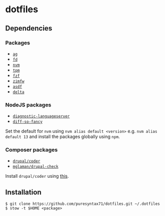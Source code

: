 # dotfiles

## Dependencies

### Packages

* [`ag`](https://github.com/ggreer/the_silver_searcher)
* [`fd`](https://github.com/sharkdp/fd)
* [`nvm`](https://github.com/nvm-sh/nvm)
* [`tpm`](https://github.com/tmux-plugins/tpm)
* [`fzf`](https://github.com/junegunn/fzf)
* [`zimfw`](https://github.com/zimfw/zimfw)
* [`asdf`](https://github.com/asdf-vm/asdf)
* [`delta`](https://github.com/dandavison/delta)

### NodeJS packages

* [`diagnostic-languageserver`](https://github.com/iamcco/diagnostic-languageserver)
* [`diff-so-fancy`](https://github.com/so-fancy/diff-so-fancy)

Set the default for `nvm` using `nvm alias default <version>` e.g. `nvm alias default 13` and install the packages globally using `npm`.

### Composer packages

* [`drupal/coder`](https://www.drupal.org/project/coder)
* [`mglaman/drupal-check`](https://github.com/mglaman/drupal-check)

Install `drupal/coder` using [this](https://www.drupal.org/docs/8/modules/code-review-module/installing-coder-sniffer).

## Installation

```
$ git clone https://github.com/puresyntax71/dotfiles.git ~/.dotfiles
$ stow -t $HOME <package>
```

